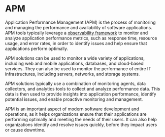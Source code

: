 # APM

Application Performance Management (APM) is the process of monitoring and managing the performance and availability of software applications. APM tools typically leverage a [observability framework](../Observability/index.md) to monitor and analyze application performance metrics, such as response time, resource usage, and error rates, in order to identify issues and help ensure that applications perform optimally.

APM solutions can be used to monitor a wide variety of applications, including web and mobile applications, databases, and cloud-based services. They can also be used to monitor the performance of entire IT infrastructures, including servers, networks, and storage systems.

APM solutions typically use a combination of monitoring agents, data collectors, and analytics tools to collect and analyze performance data. This data is then used to provide insights into application performance, identify potential issues, and enable proactive monitoring and management.

APM is an important aspect of modern software development and operations, as it helps organizations ensure that their applications are performing optimally and meeting the needs of their users. It can also help organizations identify and resolve issues quickly, before they impact users or cause downtime.

